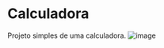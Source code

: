 # Calculadora
Projeto simples de uma calculadora.
![image](https://github.com/Lucas-Henrique1/Calculadora/assets/84040222/c9589bf0-6abe-43bb-9aae-ce380078d3a7)
